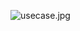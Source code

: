 ![usecase.jpg](https://s3-us-west-2.amazonaws.com/secure.notion-static.com/8910d69a-ab5d-4380-a0b3-75c15e54e159/usecase.jpg)
